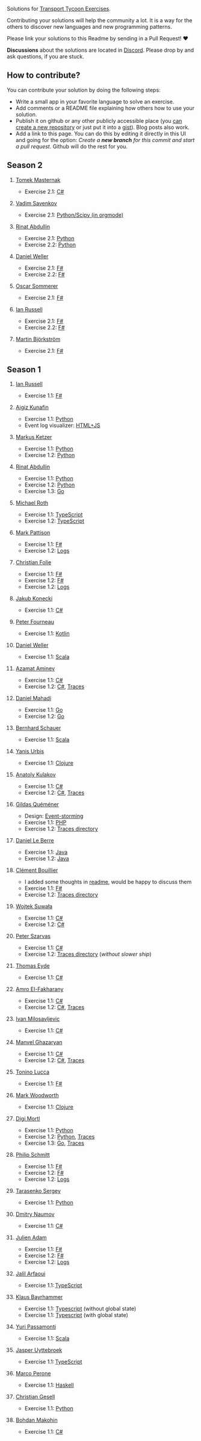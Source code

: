 Solutions for [Transport Tycoon Exercises](https://github.com/Softwarepark/exercises/blob/master/transport-tycoon.md).

Contributing your solutions will help the community a lot. It is a way for the others to discover new languages and new programming patterns.

Please link your solutions to this Readme by sending in a Pull Request! ❤️   

**Discussions** about the solutions are located in [Discord](https://discord.gg/jHGbUwxDgv). Please drop by and ask questions, if you are stuck.

## How to contribute?

You can contribute your solution by doing the following steps:

- Write a small app in your favorite language to solve an exercise.
- Add comments or a README file explaining how others how to use your solution.
- Publish it on github or any other publicly accessible place (you [can create a new repository](https://github.com/new) or just put it into a [gist](https://gist.github.com)). Blog posts also work.
- Add a link to this page. You can do this by editing it directly in this UI and going for the option: _Create a **new branch** for this commit and start a pull request_. Github will do the rest for you.

## Season 2

1. [Tomek Masternak](https://github.com/tmasternak)
   - Exercise 2.1: [C#](https://github.com/tmasternak/TransportTycoon/blob/master/Episode_2.1/TransportTycoon.Console/TransportTycoon.Console/Program.cs)

2. [Vadim Savenkov](https://github.com/vsavenkov)
   - Exercise 2.1: [Python/Scipy (in orgmode)](https://github.com/vsavenkov/trustbit-exercises/blob/solutions/solutions/tt-season2-org/e01.org)

3. [Rinat Abdullin](https://github.com/abdullin)
   - Exercise 2.1: [Python](https://github.com/abdullin/softwarepark-katas/blob/master/transport-tycoon-2/e01_python/route.py)
   - Exercise 2.2: [Python](https://github.com/abdullin/softwarepark-katas/blob/master/transport-tycoon-2/e02_python/route.py)

4. [Daniel Weller](https://github.com/danielweller-swp)
   - Exercise 2.1: [F#](https://github.com/danielweller-swp/TransportTycoon/tree/master/episode-2.1)
   - Exercise 2.2: [F#](https://github.com/danielweller-swp/TransportTycoon/tree/master/episode-2.2)

5. [Oscar Sommerer](https://github.com/oscarsommerer)
   - Exercise 2.1: [F#](https://github.com/oscarsommerer/TransportTycoon/blob/main/21/Program.fs)

6. [Ian Russell](https://github.com/ijrussell)
   - Exercise 2.1: [F#](https://github.com/ianrussellsoftwarepark/TransportTycoon2/blob/main/Episode21/Program.fs)
   - Exercise 2.2: [F#](https://github.com/ianrussellsoftwarepark/TransportTycoon2/blob/main/Episode22/Program.fs)

7. [Martin Björkström](https://github.com/bjorkstromm)
   - Exercise 2.1: [F#](https://github.com/bjorkstromm/trustbit-transport-tycoon/blob/main/2.1/script.fsx)

## Season 1

1. [Ian Russell](https://github.com/ijrussell)
   
   - Exercise 1.1: [F#](https://github.com/ijrussell/TransportTycoon/blob/master/recursive.fs)

2. [Aigiz Kunafin](https://github.com/AigizK)
   - Exercise 1.1: [Python](https://github.com/AigizK/transport-tycoon/tree/master/ex_1)
   - Event log visualizer: [HTML+JS](https://github.com/AigizK/transport-tycoon/tree/master/transport_visulazation)
   
3. [Markus Ketzer](https://github.com/marketzer)
   - Exercise 1.1: [Python](https://github.com/marketzer/exercises/blob/master/transport-tycoon/marketzer/transport-tycoon.py)
   - Exercise 1.2: [Python](https://github.com/marketzer/exercises/blob/master/transport-tycoon/marketzer/exercise2.py)
   
4. [Rinat Abdullin](https://github.com/abdullin)
   - Exercise 1.1: [Python](https://github.com/abdullin/softwarepark-ddd/blob/master/transport-tycoon/ex_1.py)
   - Exercise 1.2: [Python](https://github.com/abdullin/softwarepark-ddd/blob/master/transport-tycoon/ex_2.py)
   - Exercise 1.3: [Go](https://github.com/abdullin/softwarepark-ddd/blob/master/transport-tycoon/ex_3.go)
   
5. [Michael Roth](https://github.com/mrothNET)
   - Exercise 1.1: [TypeScript](https://github.com/mrothNET/transport-tycoon-exercises/tree/master/exercise1)
   - Exercise 1.2: [TypeScript](https://github.com/mrothNET/transport-tycoon-exercises/tree/master/exercise2)
   
6. [Mark Pattison](https://github.com/markpattison)
   
   - Exercise 1.1: [F#](https://github.com/markpattison/transport-tycoon-kata)
   - Exercise 1.2: [Logs](https://github.com/markpattison/transport-tycoon-kata/tree/master/exercise2-logs)

7. [Christian Folie](https://twitter.com/Folienmaster)
   - Exercise 1.1: [F#](https://github.com/Nagelfar/ddd-exercises/tree/master/exercise1)
   - Exercise 1.2: [F#](https://github.com/Nagelfar/ddd-exercises/blob/master/exercise2/Exercise2.fs)
   - Exercise 1.2: [Logs](https://github.com/Nagelfar/ddd-exercises/tree/master/exercise2/output)
   
8. [Jakub Konecki](https://github.com/jkonecki)
   - Exercise 1.1: [C#](https://github.com/jkonecki/SoftwarePark/tree/master/TransportTycoon)
   
9. [Peter Fourneau](https://github.com/pfournea)
   - Exercise 1.1: [Kotlin](https://github.com/pfournea/transport-tycoon)
   
10. [Daniel Weller](https://github.com/danielweller-swp)
    - Exercise 1.1: [Scala](https://github.com/danielweller-swp/transport-tycoon/tree/master/ex1)
    
11. [Azamat Aminev](https://github.com/azm102)
    
    - Exercise 1.1: [C#](https://github.com/azm102/exercises/tree/master/TransportTycoon1)
    - Exercise 1.2: [C#](https://github.com/azm102/exercises/tree/master/TransportTycoon2), [Traces](https://github.com/azm102/exercises/tree/master/TransportTycoon2/Traces)

12. [Daniel Mahadi](https://github.com/danielmahadi)
    
    - Exercise 1.1: [Go](https://github.com/danielmahadi/transport-tycoon-go/blob/exercises/1/main.go)
    - Exercise 1.2: [Go](https://github.com/danielmahadi/transport-tycoon-go/blob/exercises/2/main.go)

13. [Bernhard Schauer](https://github.com/beschauer)
    
    - Exercise 1.1: [Scala](https://github.com/beschauer/softwarepark-exercises/blob/master/transport-tycoon/main.scala)

14. [Yanis Urbis](https://github.com/yanisurbis)
    
    - Exercise 1.1: [Clojure](https://github.com/yanisurbis/transport-tycoon)

15. [Anatoly Kulakov](https://github.com/AnatolyKulakov)

    - Exercise 1.1: [C#](https://github.com/AnatolyKulakov/TransportTycoon/blob/ex1/src/TransportTycoon/Program.cs)
    - Exercise 1.2: [C#](https://github.com/AnatolyKulakov/TransportTycoon/blob/ex2/src/TransportTycoon/Program.cs), [Traces](https://github.com/AnatolyKulakov/TransportTycoon/tree/ex2/trace)

16. [Gildas Quéméner](https://github.com/gquemener)
    
    - Design: [Event-storming](https://miro.com/welcomeonboard/MtjvR60cUsVfwMSGWhbsOtrxgMOlSeXjFYc1U2M8033aIuIQdb9ID72hbcNNsfi8)
    - Exercise 1.1: [PHP](https://github.com/gquemener/TransportTycoon)
    - Exercise 1.2: [Traces directory](https://github.com/gquemener/TransportTycoon/tree/master/traces)

17. [Daniel Le Berre](https://github.com/danielleberre)
    
    - Exercise 1.1: [Java](https://github.com/danielleberre/transport-tycoon/tree/exercice1)
    - Exercise 1.2: [Java](https://github.com/danielleberre/transport-tycoon/tree/exercice2)

18. [Clément Bouillier](https://twitter.com/clem_bouillier)
    
    - I added some thoughts in [readme](https://github.com/devcrafting/TransportTycoon-DDD-ES), would be happy to discuss them
    - Exercise 1.1: [F#](https://github.com/devcrafting/TransportTycoon-DDD-ES/tree/Exercice1)
    - Exercise 1.2: [Traces directory](https://github.com/devcrafting/TransportTycoon-DDD-ES/tree/Exercice2-withoutNewRules/logs)

19. [Wojtek Suwała](https://github.com/wojteksuwala)
    
    - Exercise 1.1: [C#](https://github.com/wojteksuwala/DDD_SoftwarePark_Exercises/tree/master/Ex001_Transport_Tycoon)
    - Exercise 1.2: [C#](https://github.com/wojteksuwala/DDD_SoftwarePark_Exercises/tree/master/Ex002_Transport_Tycoon)

20. [Peter Szarvas](https://github.com/pepperonee13)
    
    - Exercise 1.1: [C#](https://github.com/pepperonee13/ddd-exercises)
    - Exercise 1.2: [Traces directory](https://github.com/pepperonee13/ddd-exercises/tree/master/.trace) (_without slower ship_)

21. [Thomas Eyde](https://github.com/thomaseyde)
    
    - Exercise 1.1: [C#](https://github.com/thomaseyde/transport-tycoon)

22. [Amro El-Fakharany](https://github.com/amroel)
    
    - Exercise 1.1: [C#](https://github.com/amroel/TransportTycoon/tree/E1)
	- Exercise 1.2: [C#](https://github.com/amroel/TransportTycoon/tree/E2), [Traces](https://github.com/amroel/TransportTycoon/tree/E2/.trace)

23. [Ivan Milosavljevic](https://github.com/Vertygo)
    
    - Exercise 1.1: [C#](https://github.com/Vertygo/transport-tycoon-ddd/tree/master/Exercise1)

24. [Manvel Ghazaryan](https://github.com/gmanvel)
    - Exercise 1.1: [C#](https://github.com/gmanvel/TransportTycoon/tree/Exercise-1)
    - Exercise 1.2: [C#](https://github.com/gmanvel/TransportTycoon/tree/Exercise-2), [Traces](https://github.com/gmanvel/TransportTycoon/tree/Exercise-2/tests/TransportTycoon.Domain.Tests/traces)

25. [Tonino Lucca](https://github.com/tonyx)
    - Exercise 1.1: [F#](https://github.com/tonyx/transport-tycoon-1)
    
26. [Mark Woodworth](https://github.com/Solaxun)
    - Exercise 1.1: [Clojure](https://github.com/Solaxun/transport-tycoon-kata/blob/master/src/transport_tycoon_kata/transport.clj)
    
27. [Digi Mortl](https://github.com/digimortl)

    - Exercise 1.1: [Python](https://github.com/digimortl/transport-tycoon/tree/203e97ec2e2c876e4739cd6b4426b76762f1bdfe)
    - Exercise 1.2: [Python](https://github.com/digimortl/transport-tycoon/tree/94e24d61d646ec1d969864b1e0f2f991fbd10674), [Traces](https://github.com/digimortl/transport-tycoon/tree/master/traces)
    - Exercise 1.3: [Go](https://github.com/digimortl/tycoon), [Traces](https://github.com/digimortl/tycoon/tree/master/traces)

28. [Philip Schmitt](https://github.com/maeh2k)
    - Exercise 1.1: [F#](https://github.com/maeh2k/transport-tycoon-kata/blob/master/Exercise1.fsx)
    - Exercise 1.2: [F#](https://github.com/maeh2k/transport-tycoon-kata/blob/master/Exercise2.fsx)
    - Exercise 1.2: [Logs](https://github.com/maeh2k/transport-tycoon-kata/tree/master/logs)

29. [Tarasenko Sergey](https://github.com/krasina15)
    - Exercise 1.1: [Python](https://github.com/krasina15/transport-tycoon)
    
30. [Dmitry Naumov](https://github.com/DmitryNaumov)

    - Exercise 1.1: [C#](https://github.com/DmitryNaumov/TransportTycoon/tree/Exercise1)

31. [Julien Adam](https://github.com/julienadam)
    - Exercise 1.1: [F#](https://github.com/julienadam/transport-tycoon-kata/blob/master/TransportTycoon.Kata.Exercises/Exercise1.fsx)
    - Exercise 1.2: [F#](https://github.com/julienadam/transport-tycoon-kata/blob/master/TransportTycoon.Kata.Exercises/Exercise2.fsx)
    - Exercise 1.2: [Logs](https://github.com/julienadam/transport-tycoon-kata/tree/master/TransportTycoon.Kata.Exercises/output)

32. [Jalil Arfaoui](https://jalil.arfaoui.net)
    - Exercise 1.1: [TypeScript](https://framagit.org/jalil/transport-tycoon-kata-js)

33. [Klaus Bayrhammer](https://github.com/klausbayrhammer)
    - Exercise 1.1: [Typescript](https://github.com/klausbayrhammer/typescript-transport-tycoon-kata/blob/master/src/transport-tycoon.ts) (without global state)
    - Exercise 1.1: [Typescript](https://github.com/klausbayrhammer/typescript-transport-tycoon-kata/blob/global-state/src/transport-tycoon.ts) (with global state)

34. [Yuri Passamonti](https://github.com/r4ncid)
    - Exercise 1.1: [Scala](https://github.com/R4ncid/transport-tycoon-kata)
    
35. [Jasper Uyttebroek](https://github.com/unib1t)
    - Exercise 1.1: [TypeScript](https://github.com/unib1t/transport-tycoon-ddd)

36. [Marco Perone](https://github.com/marcosh)
    - Exercise 1.1: [Haskell](https://github.com/marcosh/ddd-kata)

37. [Christian Gesell](https://github.com/gesellc)
    - Exercise 1.1: [Python](https://github.com/gesellc/ddd-transport-tycoon/tree/master/transport-tycoon-gesellc-solutions/Exercise1)

38. [Bohdan Makohin](https://github.com/ajukraine)
    - Exercise 1.1: [C#](https://github.com/ajukraine/TransportTycoon/blob/master/Exercise-1/TransportTycoon.Domain/Solution.cs)

    
